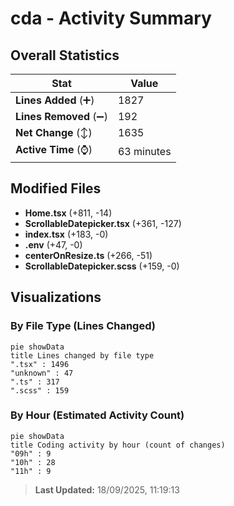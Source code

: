 # cda - Activity Summary 

## Overall Statistics

| Stat                   | Value                                                             |
| ---------------------- | ----------------------------------------------------------------- |
| **Lines Added** (➕)   | 1827                                          |
| **Lines Removed** (➖) | 192                                        |
| **Net Change** (↕)    | 1635                |
| **Active Time** (⌚)   | 63 minutes |


## Modified Files
- **Home.tsx** (+811, -14)
- **ScrollableDatepicker.tsx** (+361, -127)
- **index.tsx** (+183, -0)
- **.env** (+47, -0)
- **centerOnResize.ts** (+266, -51)
- **ScrollableDatepicker.scss** (+159, -0)

## Visualizations

### By File Type (Lines Changed)

```mermaid
pie showData
title Lines changed by file type
".tsx" : 1496
"unknown" : 47
".ts" : 317
".scss" : 159
```

### By Hour (Estimated Activity Count)

```mermaid
pie showData
title Coding activity by hour (count of changes)
"09h" : 9
"10h" : 28
"11h" : 9
```


> **Last Updated:** 18/09/2025, 11:19:13